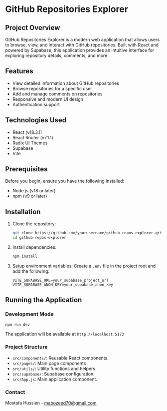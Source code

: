 # GitHub Repositories Explorer

## Project Overview

GitHub Repositories Explorer is a modern web application that allows users to browse, view, and interact with GitHub repositories. Built with React and powered by Supabase, this application provides an intuitive interface for exploring repository details, comments, and more.

## Features

- View detailed information about GitHub repositories
- Browse repositories for a specific user
- Add and manage comments on repositories
- Responsive and modern UI design
- Authentication support

## Technologies Used

- React (v18.3.1)
- React Router (v7.1.1)
- Radix UI Themes
- Supabase
- Vite

## Prerequisites

Before you begin, ensure you have the following installed:

- Node.js (v18 or later)
- npm (v9 or later)

## Installation

1. Clone the repository:
   ```bash
   git clone https://github.com/yourusername/github-repos-explorer.git
   cd github-repos-explorer
   ```
2. Install dependencies:
   ```bash
   npm install
   ```
3. Setup environment variables: Create a `.env` file in the project root and add the following:
   ```
   VITE_SUPABASE_URL=your_supabase_project_url
   VITE_SUPABASE_ANON_KEY=your_supabase_anon_key
   ```

## Running the Application

### Development Mode

```bash
npm run dev
```

The application will be available at `http://localhost:5173`

### Project Structure

- `src/components/`: Reusable React components.
- `src/pages/`: Main page components
- `src/utils/`: Utility functions and helpers
- `src/supabase/`: Supabase configuration.
- `src/App.js`: Main application component.

### Contact

Mostafa Hussien - [mabozeed70@gmail.com](mailto:mabozeed70@gmail.com)
